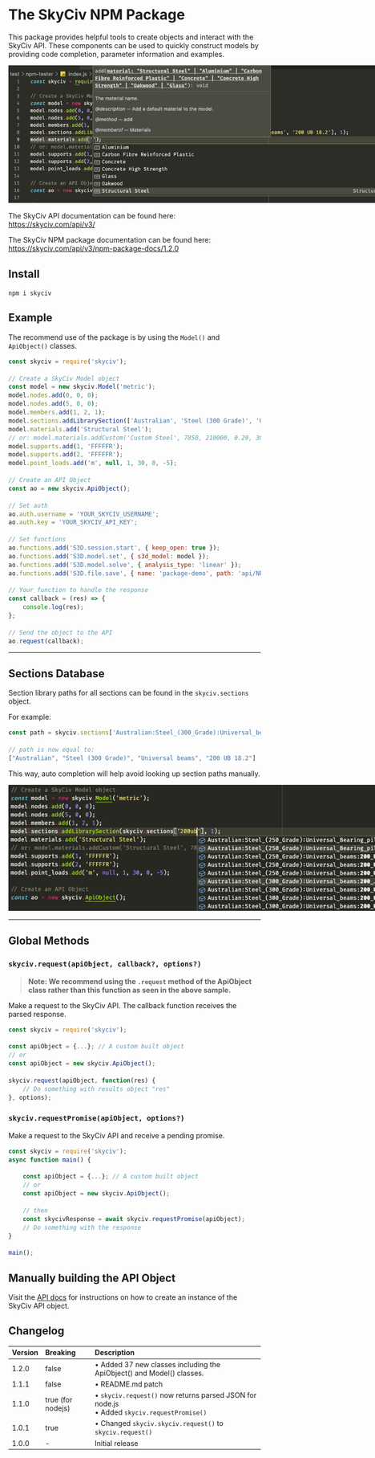 # The SkyCiv NPM Package

This package provides helpful tools to create objects and interact with the SkyCiv API. These components can be used to quickly construct models by providing code completion, parameter information and examples.

<div style="text-align: center;">
    <img style="max-width: 800px" src="./img/intellisense.png"/>
</div>

The SkyCiv API documentation can be found here: https://skyciv.com/api/v3/

The SkyCiv NPM package documentation can be found here: https://skyciv.com/api/v3/npm-package-docs/1.2.0

## Install

```
npm i skyciv
```

## Example

The recommend use of the package is by using the `Model()` and `ApiObject()` classes.

```js
const skyciv = require('skyciv');

// Create a SkyCiv Model object
const model = new skyciv.Model('metric');
model.nodes.add(0, 0, 0);
model.nodes.add(5, 0, 0);
model.members.add(1, 2, 1);
model.sections.addLibrarySection(['Australian', 'Steel (300 Grade)', 'Universal beams', '200 UB 18.2'], 1);
model.materials.add('Structural Steel');
// or: model.materials.addCustom('Custom Steel', 7850, 210000, 0.29, 300, 440, 'steel');
model.supports.add(1, 'FFFFFR');
model.supports.add(2, 'FFFFFR');
model.point_loads.add('m', null, 1, 30, 0, -5);

// Create an API Object
const ao = new skyciv.ApiObject();

// Set auth
ao.auth.username = 'YOUR_SKYCIV_USERNAME';
ao.auth.key = 'YOUR_SKYCIV_API_KEY';

// Set functions
ao.functions.add('S3D.session.start', { keep_open: true });
ao.functions.add('S3D.model.set', { s3d_model: model });
ao.functions.add('S3D.model.solve', { analysis_type: 'linear' });
ao.functions.add('S3D.file.save', { name: 'package-demo', path: 'api/NPM/' });

// Your function to handle the response
const callback = (res) => {
	console.log(res);
};

// Send the object to the API
ao.request(callback);
```

---

## Sections Database

Section library paths for all sections can be found in the `skyciv.sections` object.

For example:
```js
const path = skyciv.sections['Australian:Steel_(300_Grade):Universal_beams:200_UB_18.2']

// path is now equal to:
["Australian", "Steel (300 Grade)", "Universal beams", "200 UB 18.2"]
```

This way, auto completion will help avoid looking up section paths manually.

<div style="text-align: center;">
    <img style="max-width: 800px" src="./img/sections-autocomplete.png"/>
</div>

---

## Global Methods

### `skyciv.request(apiObject, callback?, options?)`
> **Note: We recommend using the `.request` method of the ApiObject class rather than this function as seen in the above sample.**

Make a request to the SkyCiv API. The callback function receives the parsed response.

```js
const skyciv = require('skyciv');

const apiObject = {...}; // A custom built object
// or
const apiObject = new skyciv.ApiObject();

skyciv.request(apiObject, function(res) {
    // Do something with results object "res"
}, options);
```

### `skyciv.requestPromise(apiObject, options?)`
Make a request to the SkyCiv API and receive a pending promise.

```js
const skyciv = require('skyciv');
async function main() {
    
    const apiObject = {...}; // A custom built object
    // or
    const apiObject = new skyciv.ApiObject();

    // then
    const skycivResponse = await skyciv.requestPromise(apiObject);
    // Do something with the response
}

main();
```


## Manually building the API Object
Visit the [API docs](https://skyciv.com/api/v3/docs/getting-started) for instructions on how to create an instance of the SkyCiv API object.

## Changelog

| Version  | Breaking          | Description     |
| :---     | :---              | :---            |
| 1.2.0    | false             | • Added 37 new classes including the ApiObject() and Model() classes.   |
| 1.1.1    | false             | • README.md patch   |
| 1.1.0    | true (for nodejs) | • `skyciv.request()` now returns parsed JSON for node.js<br/>• Added `skyciv.requestPromise()`   |
| 1.0.1    | true              | • Changed `skyciv.skyciv.request()` to `skyciv.request()` |
| 1.0.0    | -                 | Initial release |